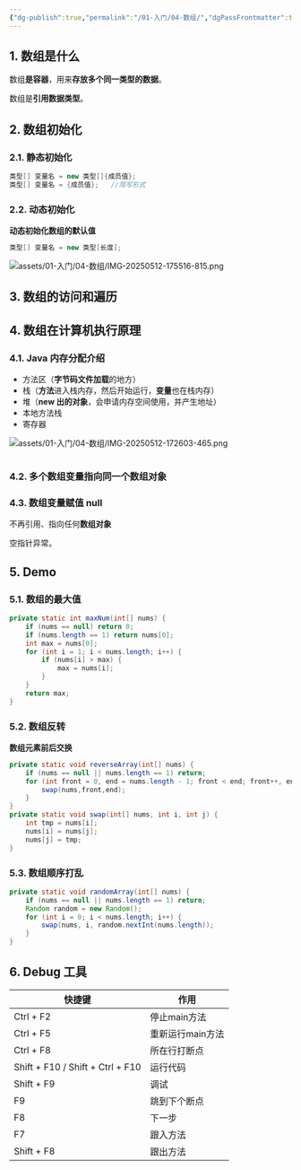 ```yaml
---
{"dg-publish":true,"permalink":"/01-入门/04-数组/","dgPassFrontmatter":true}
---
```



## 1. 数组是什么

数组**是容器**，用来**存放多个同一类型的数据**。

数组是**引用数据类型**。

## 2. 数组初始化

### 2.1. 静态初始化
```Java
类型[] 变量名 = new 类型[]{成员值};
类型[] 变量名 = {成员值};	//简写形式
```

### 2.2. 动态初始化

**动态初始化数组的默认值**
```Java
类型[] 变量名 = new 类型[长度];
```

![assets/01-入门/04-数组/IMG-20250512-175516-815.png](/img/user/assets/01-%E5%85%A5%E9%97%A8/04-%E6%95%B0%E7%BB%84/IMG-20250512-175516-815.png)


## 3. 数组的访问和遍历

## 4. 数组在计算机执行原理


### 4.1. **Java 内存分配介绍**

- 方法区（**字节码文件加载**的地方）
- 栈（**方法**进入栈内存，然后开始运行，**变量**也在栈内存）
- 堆（**new 出的对象**，会申请内存空间使用，并产生地址）
- 本地方法栈
- 寄存器

![assets/01-入门/04-数组/IMG-20250512-172603-465.png](/img/user/assets/01-%E5%85%A5%E9%97%A8/04-%E6%95%B0%E7%BB%84/IMG-20250512-172603-465.png)

```

```

### 4.2. 多个数组变量指向同一个**数组对象**

### 4.3. 数组变量赋值 null

不再引用、指向任何**数组对象**

空指针异常。

## 5. Demo

### 5.1. 数组的最大值
```Java
private static int maxNum(int[] nums) {  
    if (nums == null) return 0;  
    if (nums.length == 1) return nums[0];  
    int max = nums[0];  
    for (int i = 1; i < nums.length; i++) {  
        if (nums[i] > max) {  
            max = nums[i];  
        }  
    }  
    return max;  
}
```
### 5.2. 数组反转

**数组元素前后交换**
```Java
private static void reverseArray(int[] nums) {  
    if (nums == null || nums.length == 1) return;  
    for (int front = 0, end = nums.length - 1; front < end; front++, end--) {  
        swap(nums,front,end);  
    }  
}
private static void swap(int[] nums, int i, int j) {  
    int tmp = nums[i];  
    nums[i] = nums[j];  
    nums[j] = tmp;  
}
```

### 5.3. 数组顺序打乱

```Java
private static void randomArray(int[] nums) {  
    if (nums == null || nums.length == 1) return;  
    Random random = new Random();  
    for (int i = 0; i < nums.length; i++) {  
        swap(nums, i, random.nextInt(nums.length));  
    }  
}
```
## 6. Debug 工具


| 快捷键                           | 作用             |
| -------------------------------- | ---------------- |
| Ctrl + F2                        | 停止main方法     |
| Ctrl + F5                        | 重新运行main方法 |
| Ctrl + F8                        | 所在行打断点     |
| Shift + F10 / Shift + Ctrl + F10 | 运行代码         |
| Shift + F9                       | 调试             |
| F9                               | 跳到下个断点     |
| F8                               | 下一步           |
| F7                               | 跟入方法         |
| Shift + F8                       | 跟出方法         |